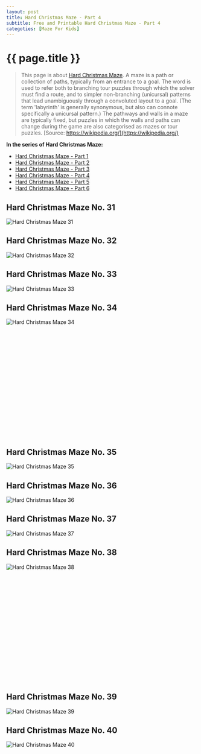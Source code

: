 ```yaml
---
layout: post
title: Hard Christmas Maze - Part 4
subtitle: Free and Printable Hard Christmas Maze - Part 4
categoties: [Maze For Kids]
---
```

{{ page.title }}
================
> This page is about [Hard Christmas Maze](https://freecoloringpages.github.io/). A maze is a path or collection of paths, typically from an entrance to a goal. The word is used to refer both to branching tour puzzles through which the solver must find a route, and to simpler non-branching (unicursal) patterns that lead unambiguously through a convoluted layout to a goal. (The term 'labyrinth' is generally synonymous, but also can connote specifically a unicursal pattern.) The pathways and walls in a maze are typically fixed, but puzzles in which the walls and paths can change during the game are also categorised as mazes or tour puzzles. [Source: https://wikipedia.org/](https://wikipedia.org/)

**In the series of Hard Christmas Maze:**

* [Hard Christmas Maze - Part 1](https://freecoloringpages.github.io/2017/11/21/Hard-Christmas-Maze-part-1.html)
* [Hard Christmas Maze - Part 2](https://freecoloringpages.github.io/2017/11/21/Hard-Christmas-Maze-part-2.html)
* [Hard Christmas Maze - Part 3](https://freecoloringpages.github.io/2017/11/21/Hard-Christmas-Maze-part-3.html)
* [Hard Christmas Maze - Part 4](https://freecoloringpages.github.io/2017/11/21/Hard-Christmas-Maze-part-4.html)
* [Hard Christmas Maze - Part 5](https://freecoloringpages.github.io/2017/11/21/Hard-Christmas-Maze-part-5.html)
* [Hard Christmas Maze - Part 6](https://freecoloringpages.github.io/2017/11/21/Hard-Christmas-Maze-part-6.html)

## Hard Christmas Maze No. 31
![Hard Christmas Maze 31](https://freecoloringpages.github.io/img/Hard-Christmas-Maze%20(31).jpg "Hard Christmas Maze 31")

## Hard Christmas Maze No. 32
![Hard Christmas Maze 32](https://freecoloringpages.github.io/img/Hard-Christmas-Maze%20(32).jpg "Hard Christmas Maze 32")

## Hard Christmas Maze No. 33
![Hard Christmas Maze 33](https://freecoloringpages.github.io/img/Hard-Christmas-Maze%20(33).jpg "Hard Christmas Maze 33")

## Hard Christmas Maze No. 34
![Hard Christmas Maze 34](https://freecoloringpages.github.io/img/Hard-Christmas-Maze%20(34).jpg "Hard Christmas Maze 34")

<script async src="//pagead2.googlesyndication.com/pagead/js/adsbygoogle.js"></script><!-- Texxtonly --><ins class="adsbygoogle" style="display:inline-block;width:336px;height:280px" data-ad-client="ca-pub-6753140515841889" data-ad-slot="3207852233"></ins><script>(adsbygoogle = window.adsbygoogle || []).push({}); </script>

## Hard Christmas Maze No. 35
![Hard Christmas Maze 35](https://freecoloringpages.github.io/img/Hard-Christmas-Maze%20(35).jpg "Hard Christmas Maze 35")

## Hard Christmas Maze No. 36
![Hard Christmas Maze 36](https://freecoloringpages.github.io/img/Hard-Christmas-Maze%20(36).jpg "Hard Christmas Maze 36")

## Hard Christmas Maze No. 37
![Hard Christmas Maze 37](https://freecoloringpages.github.io/img/Hard-Christmas-Maze%20(37).jpg "Hard Christmas Maze 37")

## Hard Christmas Maze No. 38
![Hard Christmas Maze 38](https://freecoloringpages.github.io/img/Hard-Christmas-Maze%20(38).jpg "Hard Christmas Maze 38")

<script async src="//pagead2.googlesyndication.com/pagead/js/adsbygoogle.js"></script><!-- Texxtonly --><ins class="adsbygoogle" style="display:inline-block;width:336px;height:280px" data-ad-client="ca-pub-6753140515841889" data-ad-slot="3207852233"></ins><script>(adsbygoogle = window.adsbygoogle || []).push({}); </script>

## Hard Christmas Maze No. 39
![Hard Christmas Maze 39](https://freecoloringpages.github.io/img/Hard-Christmas-Maze%20(39).jpg "Hard Christmas Maze 39")

## Hard Christmas Maze No. 40
![Hard Christmas Maze 40](https://freecoloringpages.github.io/img/Hard-Christmas-Maze%20(40).jpg "Hard Christmas Maze 40")

